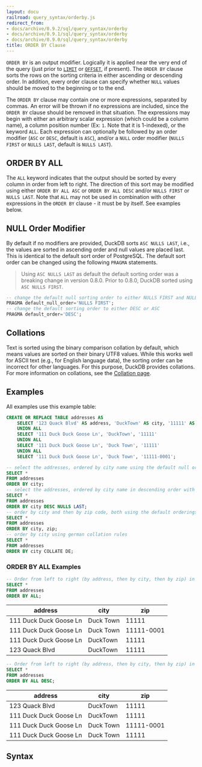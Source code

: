 ```yaml
---
layout: docu
railroad: query_syntax/orderby.js
redirect_from:
- docs/archive/0.9.2/sql/query_syntax/orderby
- docs/archive/0.9.1/sql/query_syntax/orderby
- docs/archive/0.9.0/sql/query_syntax/orderby
title: ORDER BY Clause
---
```


`ORDER BY` is an output modifier. Logically it is applied near the very end of the query (just prior to [`LIMIT`](limit) or [`OFFSET`](limit), if present). 
The `ORDER BY` clause sorts the rows on the sorting criteria in either ascending or descending order. 
In addition, every order clause can specify whether `NULL` values should be moved to the beginning or to the end.

The `ORDER BY` clause may contain one or more expressions, separated by commas.
An error will be thrown if no expressions are included, since the `ORDER BY` clause should be removed in that situation. 
The expressions may begin with either an arbitrary scalar expression (which could be a column name), a column position number (Ex: `1`. Note that it is 1-indexed), or the keyword `ALL`.
Each expression can optionally be followed by an order modifier (`ASC` or `DESC`, default is `ASC`), and/or a `NULL` order modifier (`NULLS FIRST` or `NULLS LAST`, default is `NULLS LAST`).

## ORDER BY ALL

The `ALL` keyword indicates that the output should be sorted by every column in order from left to right. 
The direction of this sort may be modified using either `ORDER BY ALL ASC` or `ORDER BY ALL DESC` and/or `NULLS FIRST` or `NULLS LAST`.
Note that `ALL` may not be used in combination with other expressions in the `ORDER BY` clause - it must be by itself.
See examples below.

## NULL Order Modifier

By default if no modifiers are provided, DuckDB sorts `ASC NULLS LAST`, i.e., the values are sorted in ascending order and null values are placed last. 
This is identical to the default sort order of PostgreSQL. The default sort order can be changed using the following `PRAGMA` statements.

> Using `ASC NULLS LAST` as default the default sorting order was a breaking change in version 0.8.0. Prior to 0.8.0, DuckDB sorted using `ASC NULLS FIRST`.

```sql
-- change the default null sorting order to either NULLS FIRST and NULLS LAST
PRAGMA default_null_order='NULLS FIRST';
-- change the default sorting order to either DESC or ASC
PRAGMA default_order='DESC';
```

## Collations

Text is sorted using the binary comparison collation by default, which means values are sorted on their binary UTF8 values.
While this works well for ASCII text (e.g., for English language data), the sorting order can be incorrect for other languages.
For this purpose, DuckDB provides collations.
For more information on collations, see the [Collation page](../../sql/expressions/collations).

## Examples

All examples use this example table:
```sql
CREATE OR REPLACE TABLE addresses AS 
    SELECT '123 Quack Blvd' AS address, 'DuckTown' AS city, '11111' AS zip 
    UNION ALL 
    SELECT '111 Duck Duck Goose Ln', 'DuckTown', '11111' 
    UNION ALL 
    SELECT '111 Duck Duck Goose Ln', 'Duck Town', '11111'
    UNION ALL 
    SELECT '111 Duck Duck Goose Ln', 'Duck Town', '11111-0001';
```

```sql
-- select the addresses, ordered by city name using the default null order and default order
SELECT *
FROM addresses
ORDER BY city;
-- select the addresses, ordered by city name in descending order with nulls at the end
SELECT *
FROM addresses
ORDER BY city DESC NULLS LAST;
-- order by city and then by zip code, both using the default orderings
SELECT *
FROM addresses
ORDER BY city, zip;
-- order by city using german collation rules
SELECT *
FROM addresses
ORDER BY city COLLATE DE;
```

### ORDER BY ALL Examples

```sql
-- Order from left to right (by address, then by city, then by zip) in ascending order
SELECT *
FROM addresses
ORDER BY ALL;
```


|        address         |   city    |    zip     |
|------------------------|-----------|------------|
| 111 Duck Duck Goose Ln | Duck Town | 11111      |
| 111 Duck Duck Goose Ln | Duck Town | 11111-0001 |
| 111 Duck Duck Goose Ln | DuckTown  | 11111      |
| 123 Quack Blvd         | DuckTown  | 11111      |


```sql
-- Order from left to right (by address, then by city, then by zip) in descending order
SELECT *
FROM addresses
ORDER BY ALL DESC;
```


|        address         |   city    |    zip     |
|------------------------|-----------|------------|
| 123 Quack Blvd         | DuckTown  | 11111      |
| 111 Duck Duck Goose Ln | DuckTown  | 11111      |
| 111 Duck Duck Goose Ln | Duck Town | 11111-0001 |
| 111 Duck Duck Goose Ln | Duck Town | 11111      |

## Syntax

<div id="rrdiagram"></div>